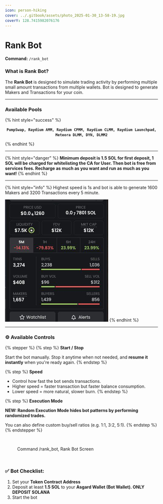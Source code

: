 ```yaml
---
icon: person-hiking
cover: ../.gitbook/assets/photo_2025-01-30_13-58-19.jpg
coverY: 128.7415982076176
---
```


# Rank Bot

**Command:** `/rank_bot`

### What is Rank Bot?

The **Rank Bot** is designed to simulate trading activity by performing multiple small amount transactions from multiple wallets. Bot is designed to generate Makers and Transactions for your coin.&#x20;

***

### Available Pools

{% hint style="success" %}
<p align="center"><strong><code>PumpSwap, Raydium AMM, Raydium CPMM, Raydium CLMM, Raydium Launchpad, Meteora DLMM, DYN, DLMM2</code></strong></p>
{% endhint %}

***

{% hint style="danger" %}
**Minimum deposit is 1.5 SOL for first deposit, 1 SOL will be charged for whitelisting the CA for User. Then bot is free from services fees. Recharge as much as you want and run as much as you want!**
{% endhint %}

***

{% hint style="info" %}
Highest speed is 1s and bot is able to generate 1600 Makers and 3200 Transactions every 5 minute.&#x20;

![](../.gitbook/assets/telegram-cloud-photo-size-2-5456297518099986267-x.jpg)
{% endhint %}

***

### ⚙️ Available Controls

{% stepper %}
{% step %}
**Start / Stop**

Start the bot manually. Stop it anytime when not needed, and **resume it instantly** when you're ready again.
{% endstep %}

{% step %}
**Speed**

* Control how fast the bot sends transactions.
* Higher speed = faster transaction but faster balance consumption.
* Lower speed = more natural, slower burn.
{% endstep %}

{% step %}
**Execution Mode**

**NEW: Random Execution Mode hides bot patterns by performing randomized trades.**

You can also define custom buy/sell ratios (e.g. 1:1, 3:2, 5:1).
{% endstep %}
{% endstepper %}

<div align="left" data-full-width="false"><figure><img src="../.gitbook/assets/Screenshot 2025-07-16 at 12.45.25 AM.png" alt=""><figcaption><p>Command /rank_bot, Rank Bot Screen</p></figcaption></figure> <figure><img src="../.gitbook/assets/Screenshot 2025-07-16 at 12.46.41 AM.png" alt=""><figcaption></figcaption></figure></div>

### ✅ Bot Checklist:

1. Set your **Token Contract Address**
2. Deposit at least **1.5 SOL** to your **Asgard Wallet (Bot Wallet). ONLY DEPOSIT SOLANA**&#x20;
3. Start the bot



